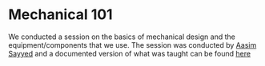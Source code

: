 # Mechanical 101

We conducted a session on the basics of mechanical design and the equipment/components that we use. The session was conducted by [Aasim Sayyed](https://www.linkedin.com/in/aasim-sayyed-a966b423a/?originalSubdomain=in) and a documented version of what was taught can be found [here](https://drive.google.com/file/d/14Yu8bj2hYskatccRdpl0fyXrTVy1jze9/view?usp=drive_link)
